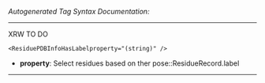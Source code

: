 _Autogenerated Tag Syntax Documentation:_

---
XRW TO DO

```
<ResiduePDBInfoHasLabelproperty="(string)" />
```

-   **property**: Select residues based on ther pose::ResidueRecord.label

---
